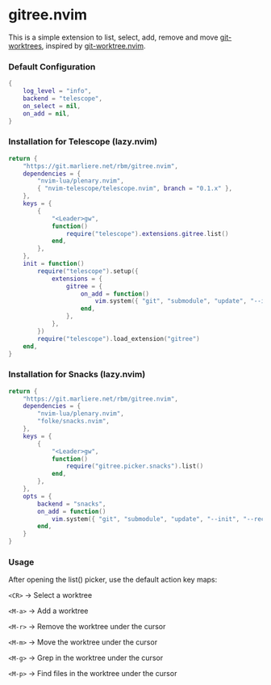 # gitree.nvim

This is a simple extension to list, select, add, remove and move
[git-worktrees], inspired by [git-worktree.nvim].

[git-worktrees]: https://git-scm.com/docs/git-worktree
[git-worktree.nvim]: https://github.com/ThePrimeagen/git-worktree.nvim

### Default Configuration

```lua
{
	log_level = "info",
	backend = "telescope",
	on_select = nil,
	on_add = nil,
}
```

### Installation for Telescope (lazy.nvim)

```lua
return {
	"https://git.marliere.net/rbm/gitree.nvim",
	dependencies = {
		"nvim-lua/plenary.nvim",
		{ "nvim-telescope/telescope.nvim", branch = "0.1.x" },
	},
	keys = {
		{
			"<Leader>gw",
			function()
				require("telescope").extensions.gitree.list()
			end,
		},
	},
	init = function()
		require("telescope").setup({
			extensions = {
				gitree = {
					on_add = function()
						vim.system({ "git", "submodule", "update", "--init", "--recursive" })
					end,
				},
			},
		})
		require("telescope").load_extension("gitree")
	end,
}
```

### Installation for Snacks (lazy.nvim)

```lua
return {
	"https://git.marliere.net/rbm/gitree.nvim",
	dependencies = {
		"nvim-lua/plenary.nvim",
		"folke/snacks.nvim",
	},
	keys = {
		{
			"<Leader>gw",
			function()
				require("gitree.picker.snacks").list()
			end,
		},
	},
	opts = {
		backend = "snacks",
		on_add = function()
			vim.system({ "git", "submodule", "update", "--init", "--recursive" })
		end,
	}
}
```

### Usage

After opening the list() picker, use the default action key maps:

`<CR>` -> Select a worktree

`<M-a>` -> Add a worktree

`<M-r>` -> Remove the worktree under the cursor

`<M-m>` -> Move the worktree under the cursor

`<M-g>` -> Grep in the worktree under the cursor

`<M-p>` -> Find files in the worktree under the cursor
